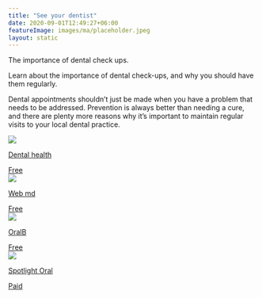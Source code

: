```yaml
---
title: "See your dentist"
date: 2020-09-01T12:49:27+06:00
featureImage: images/ma/placeholder.jpeg
layout: static
---
```


The importance of dental check ups.

Learn about the importance of dental check-ups, and why you should have them regularly.

Dental appointments shouldn’t just be made when you have a problem that needs to be addressed. Prevention is always better than needing a cure, and there are plenty more reasons why it’s important to maintain regular visits to your local dental practice.

<a class="ma-link" href="https://www.dentalhealth.org/blog/the-importance-of-regular-dental-visits"><div class="ma-card ma-card-Health"><div class="ma-icon"><img src ="/images/icon-check.png"/></div><div class="ma-name"><p>Dental health</p></div><div class="ma-paid-text"><span>Free</span></div></div></a><a class="ma-link" href="https://www.webmd.com/oral-health/features/dental-checkup-every-6-months"><div class="ma-card ma-card-Health"><div class="ma-icon"><img src ="/images/icon-check.png"/></div><div class="ma-name"><p>Web md</p></div><div class="ma-paid-text"><span>Free</span></div></div></a><a class="ma-link" href="https://www.oralb.co.uk/en-gb/oral-health/life-stages/adults/the-importance-of-regular-dental-visits"><div class="ma-card ma-card-Health"><div class="ma-icon"><img src ="/images/icon-check.png"/></div><div class="ma-name"><p>OralB</p></div><div class="ma-paid-text"><span>Free</span></div></div></a><a class="ma-link" href="https://www.awin1.com/cread.php?awinmid=24739&awinaffid=1198638&ued=https%3A%2F%2Fuk.spotlightoralcare.com%2F"><div class="ma-card ma-card-Health"><div class="ma-icon"><img src ="/images/icon-pound.png"/></div><div class="ma-name"><p>Spotlight Oral</p></div><div class="ma-paid-text"><span>Paid</span></div></div></a>  

<br/><br/>






